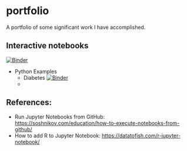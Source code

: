 # portfolio
A portfolio of some significant work I have accomplished.

## Interactive notebooks
[![Binder](https://mybinder.org/badge_logo.svg)](https://mybinder.org/v2/gh/ChemGuy88/portfolio/HEAD)

- Python Examples
  - Diabetes [![Binder](https://mybinder.org/badge_logo.svg)](https://mybinder.org)
  - 

## References:
- Run Jupyter Notebooks from GitHub: https://soshnikov.com/education/how-to-execute-notebooks-from-github/
- How to add R to Jupyter Notebook: https://datatofish.com/r-jupyter-notebook/
